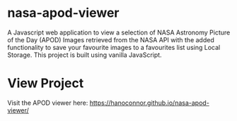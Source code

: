 # nasa-apod-viewer
A Javascript web application to view a selection of NASA Astronomy Picture of the Day (APOD) Images retrieved from the NASA API with the added functionality to save your favourite images to a favourites list using Local Storage. This project is built using vanilla JavaScript.

# View Project
Visit the APOD viewer here: 
https://hanoconnor.github.io/nasa-apod-viewer/

